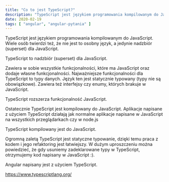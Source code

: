 ```yaml
---
title: "Co to jest TypeScript?"
description: "TypeScript jest językiem programowania kompilowanym do JavaScript. Wiele osób twierdzi też, że nie jest to osobny język, a jedynie nadzbiór (superset) dla JavaScript."
date: 2020-02-19
tags: [ "angular", "angular-pytania" ]
---
```


TypeScript jest językiem programowania kompilowanym do JavaScript. Wiele osób twierdzi też, że nie jest to osobny język,
a jedynie nadzbiór (superset) dla JavaScript.

TypeScript to nadzbiór (superset) dla JavaScript.

Zawiera w sobie wszystkie funkcjonalności, które ma JavaScript oraz dodaje własne funkcjonalności. Najważniejsze
funkcjonalności dla TypeScript to typy danych. Język ten jest statycznie typowany (typy nie są obowiązkowe). Zawiera też
interfejsy czy enumy, których brakuje w JavaScript.

TypeScript rozszerza funkcjonalność JavaScript.

Ostatecznie TypeScript jest kompilowany do JavaScript. Aplikacje napisane z użyciem TypeScript działają jak normalne
aplikacje napisane w JavaScript na wszystkich przeglądarkach czy w node.js

TypeScript kompilowany jest do JavaScript.

Ogromną zaletą TypeScript jest statyczne typowanie, dzięki temu praca z kodem i jego refaktoring jest łatwiejszy. W
dużym uproszczeniu można powiedzieć, że gdy usuniemy zadeklarowane typy w TypeScript, otrzymujemy kod napisany w
JavaScript :).

Angular napisany jest z użyciem TypeScript.

https://www.typescriptlang.org/
